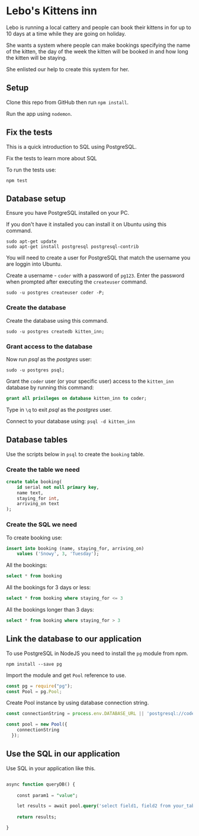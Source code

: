 # Lebo's Kittens inn

Lebo is running a local cattery and people can book their kittens in for up to 10 days at a time while they are going on holiday.

She wants a system where people can make bookings specifying the name of the kitten, the day of the week the kitten will be booked in and how long the kitten will be staying.

She enlisted our help to create this system for her.

## Setup

Clone this repo from GitHub then run `npm install`.

Run the app using `nodemon`.

## Fix the tests

This is a quick introduction to SQL using PostgreSQL.

Fix the tests to learn more about SQL

To run the tests use:

```
npm test
```

## Database setup

Ensure you have PostgreSQL installed on your PC.

If you don't have it installed you  can install it on Ubuntu using  this command.

```
sudo apt-get update
sudo apt-get install postgresql postgresql-contrib
```

You will need to create a user  for PostgreSQL that  match the username you are loggin into Ubuntu.

Create a username - `coder` with a password of `pg123`. Enter the password when prompted after executing the `createuser` command. 

```
sudo -u postgres createuser coder -P;
```

### Create the database

Create the database using  this command.

```
sudo -u postgres createdb kitten_inn;
```

### Grant access to the database

Now run *psql* as the *postgres* user:

```
sudo -u postgres psql;
```

Grant the `coder` user (or your specific user) access to the `kitten_inn` database by running this command: 

```sql
grant all privileges on database kitten_inn to coder;
```

Type in `\q` to exit *psql* as the *postgres* user.

Connect to your database using: `psql -d kitten_inn`

## Database tables

Use the scripts below in `psql` to create the `booking` table.

### Create the table we need

```sql
create table booking(
	id serial not null primary key,
	name text,
	staying_for int,
	arriving_on text
);
```



### Create the SQL we need

To create  booking use:

```sql
insert into booking (name, staying_for, arriving_on)
	values ('Snowy', 3, 'Tuesday');
```

All the bookings:

```sql
select * from booking
```

All the bookings for 3 days or less:

```sql
select * from booking where staying_for <= 3
```

All the bookings longer than 3 days:

```sql
select * from booking where staying_for > 3
```

## Link the database to our application

To use PostgreSQL in NodeJS you need to install the `pg` module from npm.

`npm install --save pg`

Import the module and get `Pool` reference to use.

```js
const pg = require("pg");
const Pool = pg.Pool;
```

Create Pool instance by using database connection string.

```js
const connectionString = process.env.DATABASE_URL || 'postgresql://coder:pg123@localhost:5432/kitten_inn';

const pool = new Pool({
    connectionString
  });
```

## Use the SQL in our application

Use SQL in your application like this.

```sql

async function queryDB() {
	
	const param1 = "value";

	let results = await pool.query('select field1, field2 from your_table where id = $1', [param1]);
	
	return results;

}

```






